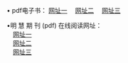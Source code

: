 &#8226; pdf电子书：
<a href="http://66.joe.dj/p/" target="_blank">网址一</a>
　<a href="http://bo92.ml/p/" target="_blank">网址二</a>
　<a href="http://77.dhm.ro:81/p/" target="_blank">网址三</a><br />

&#8226;明 慧 期 刊 (pdf) 在线阅读网址：<br />
　<a href="http://66.joe.dj:81/p/" target="_blank">网址一</a><br />
　<a href="http://bo92.ml/p/" target="_blank">网址二</a><br />
　<a href="http://77.dhm.ro/p/" target="_blank">网址三</a><br />

